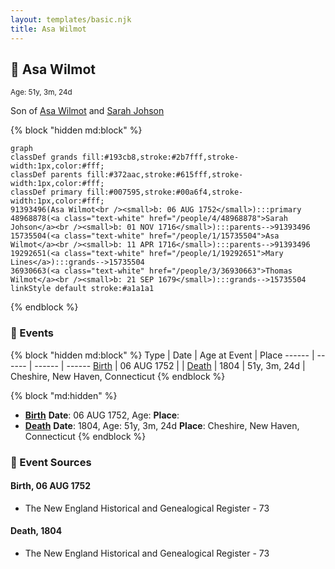```yaml
---
layout: templates/basic.njk
title: Asa Wilmot
---
```

## 🔵 Asa Wilmot
<small>Age: 51y, 3m, 24d</small>

Son of [Asa Wilmot](/people/1/15735504) and [Sarah Johson](/people/4/48968878)

{% block "hidden md:block" %}
```mermaid
graph
classDef grands fill:#193cb8,stroke:#2b7fff,stroke-width:1px,color:#fff;
classDef parents fill:#372aac,stroke:#615fff,stroke-width:1px,color:#fff;
classDef primary fill:#007595,stroke:#00a6f4,stroke-width:1px,color:#fff;
91393496(Asa Wilmot<br /><small>b: 06 AUG 1752</small>):::primary
48968878(<a class="text-white" href="/people/4/48968878">Sarah Johson</a><br /><small>b: 01 NOV 1716</small>):::parents-->91393496
15735504(<a class="text-white" href="/people/1/15735504">Asa Wilmot</a><br /><small>b: 11 APR 1716</small>):::parents-->91393496
19292651(<a class="text-white" href="/people/1/19292651">Mary Lines</a>):::grands-->15735504
36930663(<a class="text-white" href="/people/3/36930663">Thomas Wilmot</a><br /><small>b: 21 SEP 1679</small>):::grands-->15735504
linkStyle default stroke:#a1a1a1
```
{% endblock %}

### 📆 Events

{% block "hidden md:block" %}
Type | Date | Age at Event | Place
------ | ------ | ------ | ------
[Birth](#event-event-2) | 06 AUG 1752 |  |
[Death](#event-event-3) | 1804 | 51y, 3m, 24d | Cheshire, New Haven, Connecticut
{% endblock %}

{% block "md:hidden" %}
- **[Birth](#event-event-2)**
**Date**: 06 AUG 1752, Age:
**Place**:
- **[Death](#event-event-3)**
**Date**: 1804, Age: 51y, 3m, 24d
**Place**: Cheshire, New Haven, Connecticut
{% endblock %}

### 📰 Event Sources

#### <a id="event-event-2"></a> Birth, 06 AUG 1752
* The New England Historical and Genealogical Register  - 73

#### <a id="event-event-3"></a> Death, 1804
* The New England Historical and Genealogical Register  - 73